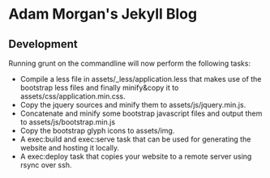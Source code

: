 # Adam Morgan's Jekyll Blog

## Development

Running grunt on the commandline will now perform the following tasks:

- Compile a less file in assets/_less/application.less that makes use of the bootstrap less files and finally minify&copy it to assets/css/application.min.css.
- Copy the jquery sources and minify them to assets/js/jquery.min.js.
- Concatenate and minify some bootstrap javascript files and output them to assets/js/bootstrap.min.js
- Copy the bootstrap glyph icons to assets/img.
- A exec:build and exec:serve task that can be used for generating the website and hosting it locally.
- A exec:deploy task that copies your website to a remote server using rsync over ssh.